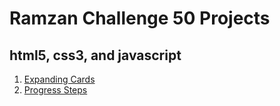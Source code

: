 # Ramzan Challenge 50 Projects
## html5, css3, and javascript 

1. [Expanding Cards](01_expending_cards)
2. [Progress Steps](02_progress_steps)